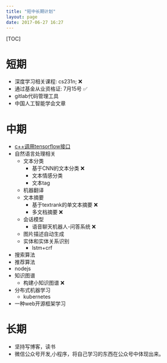 ```yaml
---
title: "短中长期计划"
layout: page
date: 2017-06-27 16:27
---
```


[TOC]
# 短期  
- 深度学习相关课程: cs231n; ❌
- 通过基金从业资格证: 7月15号 ✅
- gitlab代码管理工具
- 中国人工智能学会文章

# 中期
- [c++调用tensorflow接口](http://blog.csdn.net/rockingdingo/article/details/75452711)
- 自然语言处理相关
    - 文本分类
        - 基于CNN的文本分类 ❌
        - 文本情感分类
        - 文本tag
    - 机器翻译
    - 文本摘要
        - 基于textrank的单文本摘要 ❌
        - 多文档摘要 ❌
    - 会话模型
        - 语音聊天机器人-问答系统 ❌
    - 图片描述自动生成
    - 实体和实体关系识别
        - lstm+crf
- 搜索算法
- 推荐算法
- nodejs
- 知识图谱
    - 构建小知识图谱 ❌
- 分布式机器学习
    - kubernetes
- 一种web开源框架学习

# 长期
- 坚持写博客，读书
- 微信公众号开发,小程序，将自己学习的东西在公众号中体现出来。